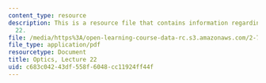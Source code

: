 ```yaml
---
content_type: resource
description: This is a resource file that contains information regarding optics lecture
  22.
file: /media/https%3A/open-learning-course-data-rc.s3.amazonaws.com/2-71-optics-spring-2014/c683c04243df558f6048cc11924ff44f_MIT2_71S14_lec22_notes.pdf
file_type: application/pdf
resourcetype: Document
title: Optics, Lecture 22
uid: c683c042-43df-558f-6048-cc11924ff44f
---
```

